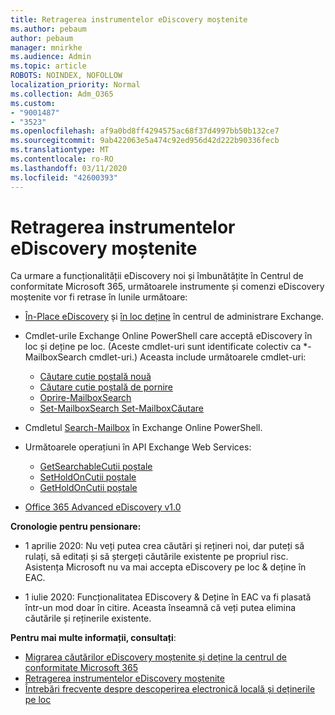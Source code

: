 ```yaml
---
title: Retragerea instrumentelor eDiscovery moștenite
ms.author: pebaum
author: pebaum
manager: mnirkhe
ms.audience: Admin
ms.topic: article
ROBOTS: NOINDEX, NOFOLLOW
localization_priority: Normal
ms.collection: Adm_O365
ms.custom:
- "9001487"
- "3523"
ms.openlocfilehash: af9a0bd8ff4294575ac68f37d4997bb50b132ce7
ms.sourcegitcommit: 9ab422063e5a474c92ed956d42d222b90336fecb
ms.translationtype: MT
ms.contentlocale: ro-RO
ms.lasthandoff: 03/11/2020
ms.locfileid: "42600393"
---
```

# <a name="retirement-of-legacy-ediscovery-tools"></a>Retragerea instrumentelor eDiscovery moștenite

Ca urmare a funcționalității eDiscovery noi și îmbunătățite în Centrul de conformitate Microsoft 365, următoarele instrumente și comenzi eDiscovery moștenite vor fi retrase în lunile următoare:

- [În-Place eDiscovery](https://docs.microsoft.com/exchange/security-and-compliance/in-place-ediscovery/in-place-ediscovery) și [în loc deține](https://docs.microsoft.com/exchange/security-and-compliance/create-or-remove-in-place-holds) în centrul de administrare Exchange.

- Cmdlet-urile Exchange Online PowerShell care acceptă eDiscovery în loc și deține pe loc. (Aceste cmdlet-uri sunt identificate colectiv ca *-MailboxSearch cmdlet-uri.) Aceasta include următoarele cmdlet-uri:

    - [Căutare cutie poștală nouă](https://docs.microsoft.com/powershell/module/exchange/policy-and-compliance-content-search/new-mailboxsearch)
    - [Căutare cutie poștală de pornire](https://docs.microsoft.com/powershell/module/exchange/policy-and-compliance-content-search/start-mailboxsearch)
    - [Oprire-MailboxSearch](https://docs.microsoft.com/powershell/module/exchange/policy-and-compliance-content-search/stop-mailboxsearch)
    - [Set-MailboxSearch Set-MailboxCăutare](https://docs.microsoft.com/powershell/module/exchange/policy-and-compliance-content-search/set-mailboxsearch)

- Cmdletul [Search-Mailbox](https://docs.microsoft.com/powershell/module/exchange/mailboxes/search-mailbox?view=exchange-ps) în Exchange Online PowerShell.
- Următoarele operațiuni în API Exchange Web Services:
    - [GetSearchableCutii poștale](https://docs.microsoft.com/exchange/client-developer/web-service-reference/getsearchablemailboxes-operation)
    - [SetHoldOnCutii poștale](https://docs.microsoft.com/exchange/client-developer/web-service-reference/setholdonmailboxes-operation)
    - [GetHoldOnCutii poștale](https://docs.microsoft.com/exchange/client-developer/web-service-reference/getholdonmailboxes-operation)

- [Office 365 Advanced eDiscovery v1.0](https://docs.microsoft.com/microsoft-365/compliance/office-365-advanced-ediscovery)

**Cronologie pentru pensionare:**
- 1 aprilie 2020: Nu veți putea crea căutări și rețineri noi, dar puteți să rulați, să editați și să ștergeți căutările existente pe propriul risc. Asistența Microsoft nu va mai accepta eDiscovery pe loc & deține în EAC.

- 1 iulie 2020: Funcționalitatea EDiscovery & Deține în EAC va fi plasată într-un mod doar în citire. Aceasta înseamnă că veți putea elimina căutările și reținerile existente.

**Pentru mai multe informații, consultați**:

 - [Migrarea căutărilor eDiscovery moștenite și deține la centrul de conformitate Microsoft 365](https://docs.microsoft.com/microsoft-365/compliance/migrate-legacy-ediscovery-searches-and-holds)
 - [Retragerea instrumentelor eDiscovery moștenite](https://docs.microsoft.com/microsoft-365/compliance/legacy-ediscovery-retirement)
 - [Întrebări frecvente despre descoperirea electronică locală și deținerile pe loc](https://docs.microsoft.com/microsoft-365/compliance/legacy-ediscovery-retirement#faqs-about-in-place-ediscovery-and-in-place-holds)



